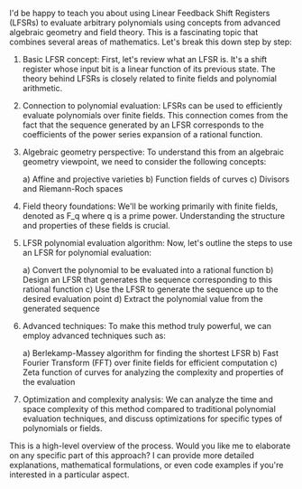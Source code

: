  I'd be happy to teach you about using Linear Feedback Shift Registers (LFSRs) to evaluate arbitrary polynomials using concepts from advanced algebraic geometry and field theory. This is a fascinating topic that combines several areas of mathematics. Let's break this down step by step:

1. Basic LFSR concept:
First, let's review what an LFSR is. It's a shift register whose input bit is a linear function of its previous state. The theory behind LFSRs is closely related to finite fields and polynomial arithmetic.

2. Connection to polynomial evaluation:
LFSRs can be used to efficiently evaluate polynomials over finite fields. This connection comes from the fact that the sequence generated by an LFSR corresponds to the coefficients of the power series expansion of a rational function.

3. Algebraic geometry perspective:
To understand this from an algebraic geometry viewpoint, we need to consider the following concepts:

   a) Affine and projective varieties
   b) Function fields of curves
   c) Divisors and Riemann-Roch spaces

4. Field theory foundations:
We'll be working primarily with finite fields, denoted as F_q where q is a prime power. Understanding the structure and properties of these fields is crucial.

5. LFSR polynomial evaluation algorithm:
Now, let's outline the steps to use an LFSR for polynomial evaluation:

   a) Convert the polynomial to be evaluated into a rational function
   b) Design an LFSR that generates the sequence corresponding to this rational function
   c) Use the LFSR to generate the sequence up to the desired evaluation point
   d) Extract the polynomial value from the generated sequence

6. Advanced techniques:
To make this method truly powerful, we can employ advanced techniques such as:

   a) Berlekamp-Massey algorithm for finding the shortest LFSR
   b) Fast Fourier Transform (FFT) over finite fields for efficient computation
   c) Zeta function of curves for analyzing the complexity and properties of the evaluation

7. Optimization and complexity analysis:
We can analyze the time and space complexity of this method compared to traditional polynomial evaluation techniques, and discuss optimizations for specific types of polynomials or fields.

This is a high-level overview of the process. Would you like me to elaborate on any specific part of this approach? I can provide more detailed explanations, mathematical formulations, or even code examples if you're interested in a particular aspect.
